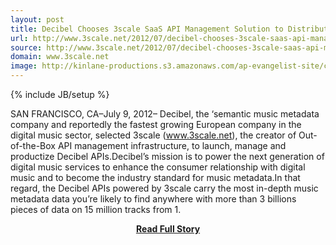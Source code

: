 ```yaml
---
layout: post
title: Decibel Chooses 3scale SaaS API Management Solution to Distribute Semantic Music Metadata APIs to Broadcasting Media and Digital Companies
url: http://www.3scale.net/2012/07/decibel-chooses-3scale-saas-api-management-solution-distribute-semantic-music-metadata-apis-broadcasting-media-digital-companies/
source: http://www.3scale.net/2012/07/decibel-chooses-3scale-saas-api-management-solution-distribute-semantic-music-metadata-apis-broadcasting-media-digital-companies/
domain: www.3scale.net
image: http://kinlane-productions.s3.amazonaws.com/ap-evangelist-site/curated/screenshots/9352_api500_com.png
---
```

{% include JB/setup %}<p>SAN FRANCISCO, CA–July 9, 2012– Decibel, the ‘semantic music metadata company and reportedly the fastest growing European company in the digital music sector, selected 3scale (www.3scale.net), the creator of Out-of-the-Box API management infrastructure, to launch, manage and productize Decibel APIs.Decibel’s mission is to power the next generation of digital music services to enhance the consumer relationship with digital music and to become the industry standard for music metadata.In that regard, the Decibel APIs powered by 3scale carry the most in-depth music metadata data you’re likely to find anywhere with more than 3 billions pieces of data on 15 million tracks from 1.</p>
<center><p><a href="http://www.3scale.net/2012/07/decibel-chooses-3scale-saas-api-management-solution-distribute-semantic-music-metadata-apis-broadcasting-media-digital-companies/" style='padding:25px; font-sze:18px; font-weight: bold;'>Read Full Story</a></p></center>
